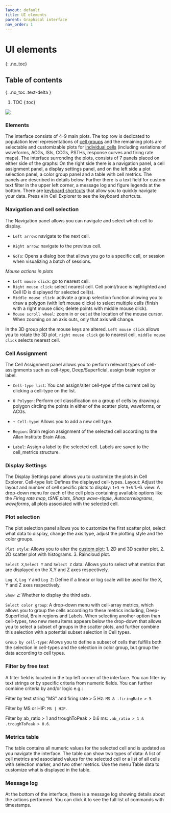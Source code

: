 ```yaml
---
layout: default
title: UI elements
parent: Graphical interface
nav_order: 1
---
```

# UI elements
{: .no_toc}
## Table of contents
{: .no_toc .text-delta }

1. TOC
{:toc}

![](https://buzsakilab.com/wp/wp-content/uploads/2019/11/Cell-Explorer-Interface-description-1.png)

### Elements
The interface consists of 4-9 main plots. The top row is dedicated to population level representations of [cell groups]({{"/interface/group-plots/"|absolute_url}}) and the remaining plots are selectable and customizable plots for [individual cells]({{"/interface/single-cell-plot-options/"|absolute_url}}) (including variations of waveforms, ACGs, ISIs, CCGs, PSTHs, response curves and firing rate maps). The interface surronding the plots, consists of 7 panels placed on either side of the graphs: On the right side there is a navigation panel, a cell assignment panel, a display settings panel, and on the left side a plot selection panel, a color group panel and a table with cell metrics. The panels are described in details below. Further there is a text field for custom text filter in the upper left corner, a message log and figure legends at the bottom. There are [keyboard shortcuts]({{"/interface/keyboard-shortcuts/"|absolute_url}}) that allow you to quickly navigate your data. Press `H` in Cell Explorer to see the keyboard shortcuts.

### Navigation and cell selection
The Navigation panel allows you can navigate and select which cell to display.
+ `Left arrow`: navigate to the next cell.

+ `Right arrow`: navigate to the previous cell.

+ `GoTo`: Opens a dialog box that allows you go to a specific cell, or session when visualizing a batch of sessions.

*Mouse actions in plots*
+ `Left mouse click`: go to nearest cell. 
+ `Right mouse click`: select nearest cell. Cell point/trace is highlighted and Cell ID is displayed for selected cell(s).
+ `Middle mouse click`: activate a group selection function allowing you to draw a polygon (with left mouse clicks) to select multiple cells (finish with a right mouse click; delete points with middle mouse click).
+ `Mouse scroll wheel`: zoom in or out at the location of the mouse cursor. When zooming on an axis outs, only that axis will change.

In the 3D group plot the mouse keys are altered. `Left mouse click` allows you to rotate the 3D plot, `right mouse click` go to nearest cell, `middle mouse click` selects nearest cell. 

### Cell Assignment
The Cell Assignment panel allows you to perform relevant types of cell-assignments such as cell-type, Deep/Superficial, assign brain region or label.

+ `Cell-type list`: You can assign/alter cell-type of the current cell by clicking a cell-type on the list. 

+ `O Polygon`: Perform cell classification on a group of cells by drawing a polygon circling the points in either of the scatter plots, waveforms, or ACGs. 

+ `+ Cell-type`: Allows you to add a new cell type.

+ `Region`: Brain region assignment of the selected cell according to the Allan Institute Brain Atlas.

+ `Label`: Assign a label to the selected cell. Labels are saved to the cell_metrics structure.

### Display Settings
The Display Settings panel allows you to customize the plots in Cell Explorer. 
Cell-type list: Defines the displayed cell-types. 
Layout: Adjust the layout and number of cell specific plots to display: `1+3` -> `3+6`
1.-6. view: A drop-down menu for each of the cell plots containing available options like the *Firing rate map*, *tSNE plots*, *Sharp wave-ripple*, *Autocorrelograms*, *waveforms*,  all plots associated with the selected cell.

### Plot selection
The plot selection panel allows you to customize the first scatter plot, select what data to display, change the axis type, adjust the plotting style and the color groups.

`Plot style`: Allows you to alter the [custom plot]({{"/interface/group-plots/"|absolute_url}}): 1. 2D and 3D scatter plot. 2. 2D scatter plot with histograms. 3. Raincloud plot.

`Select X`,`Select Y` and `Select Z` data: Allows you to select what metrics that are displayed on the X,Y and Z axes respectively.

`Log X`, `Log Y` and `Log Z`: Define if a linear or log scale will be used for the X, Y and Z axes respectively.

`Show Z`: Whether to display the third axis.

`Select color group`: A drop-down menu with cell-array metrics, which allows you to group the cells according to these metrics including, Deep-Superficial, Brain regions and Labels. When selecting another option than cell-types, two new menu items appears below the drop-down that allows you to select a subset of groups in the scatter plots, and further combine this selection with a potential subset selection in Cell types.

`Group by cell-type`: Allows you to define a subset of cells that fulfills both the selection in cell-types and the selection in color group, but group the data according to cell types.

### Filter by free text
A filter field is located in the top left corner of the interface. You can filter by text strings or by specific criteria from numeric fields. You can further combine criteria by and/or logic e.g.:

Filter by text string "MS" and firing rate > 5 Hz: `MS & .firingRate > 5`.

Filter by MS or HIP: `MS | HIP`.

Filter by ab_ratio > 1 and troughToPeak > 0.6 ms: `.ab_ratio > 1 & .troughToPeak > 0.6`.

### Metrics table
The table contains all numeric values for the selected cell and is updated as you navigate the interface. The table can show two types of data: A list of cell metrics and associated values for the selected cell or a list of all cells with selection marker, and two other metrics. Use the menu Table data to customize what is displayed in the table.

### Message log
At the bottom of the interface, there is a message log showing details about the actions performed. You can click it to see the full list of commands with timestamps. 
